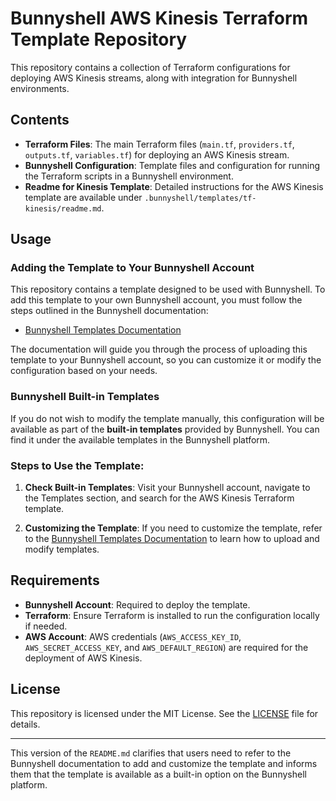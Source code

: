 # Bunnyshell AWS Kinesis Terraform Template Repository 

This repository contains a collection of Terraform configurations for deploying AWS Kinesis streams, along with integration for Bunnyshell environments.


## Contents

- **Terraform Files**: The main Terraform files (`main.tf`, `providers.tf`, `outputs.tf`, `variables.tf`) for deploying an AWS Kinesis stream.
- **Bunnyshell Configuration**: Template files and configuration for running the Terraform scripts in a Bunnyshell environment.
- **Readme for Kinesis Template**: Detailed instructions for the AWS Kinesis template are available under `.bunnyshell/templates/tf-kinesis/readme.md`.

## Usage

### Adding the Template to Your Bunnyshell Account

This repository contains a template designed to be used with Bunnyshell. To add this template to your own Bunnyshell account, you must follow the steps outlined in the Bunnyshell documentation:

- [Bunnyshell Templates Documentation](https://documentation.bunnyshell.com/docs/templates-what-are-templates)

The documentation will guide you through the process of uploading this template to your Bunnyshell account, so you can customize it or modify the configuration based on your needs.

### Bunnyshell Built-in Templates

If you do not wish to modify the template manually, this configuration will be available as part of the **built-in templates** provided by Bunnyshell. You can find it under the available templates in the Bunnyshell platform.

### Steps to Use the Template:

1. **Check Built-in Templates**: Visit your Bunnyshell account, navigate to the Templates section, and search for the AWS Kinesis Terraform template.
   
2. **Customizing the Template**: If you need to customize the template, refer to the [Bunnyshell Templates Documentation](https://documentation.bunnyshell.com/docs/templates-what-are-templates) to learn how to upload and modify templates.

## Requirements

- **Bunnyshell Account**: Required to deploy the template.
- **Terraform**: Ensure Terraform is installed to run the configuration locally if needed.
- **AWS Account**: AWS credentials (`AWS_ACCESS_KEY_ID`, `AWS_SECRET_ACCESS_KEY`, and `AWS_DEFAULT_REGION`) are required for the deployment of AWS Kinesis.

## License

This repository is licensed under the MIT License. See the [LICENSE](LICENSE) file for details.

---

This version of the `README.md` clarifies that users need to refer to the Bunnyshell documentation to add and customize the template and informs them that the template is available as a built-in option on the Bunnyshell platform.